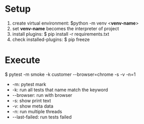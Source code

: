 # Setup
1. create virtual environment: $python -m venv <<b>venv-name</b>>
2. set <b>venv-name</b> becomes the interpreter of project
3. install plugins: $ pip install -r requirements.txt
4. check installed-plugins: $ pip freeze

# Execute
$ pytest -m smoke -k customer --browser=chrome -s -v -n=1
- -m: pytest mark
- -k: run all tests that name match the keyword
- --browser: run with browser
- -s: show print text
- -v: show meta data
- -n: run multiple threads
- --last-failed: run tests failed
